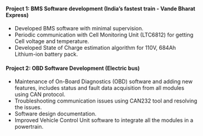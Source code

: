 #### Project 1: BMS Software development (India’s fastest train - Vande Bharat Express)
- Developed BMS software with minimal supervision.
- Periodic communication with Cell Monitoring Unit (LTC6812) for getting Cell voltage and temperature.
- Developed State of Charge estimation algorithm for 110V, 684Ah Lithium-ion battery pack.

#### Project 2: OBD Software Development (Electric bus)
- Maintenance of On-Board Diagnostics (OBD) software and adding new features, includes status and fault data acquisition from all modules using CAN protocol.
- Troubleshooting communication issues using CAN232 tool and resolving the issues.
- Software design documentation.
- Improved Vehicle Control Unit software to integrate all the modules in a powertrain.
